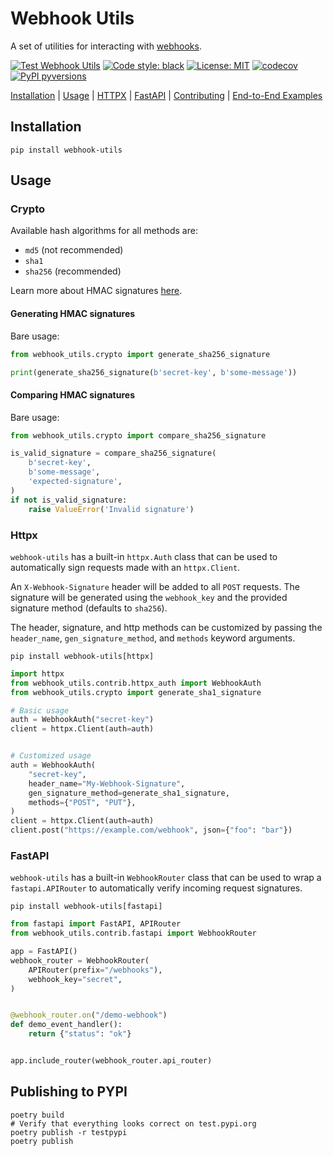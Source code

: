 # Webhook Utils

A set of utilities for interacting with [webhooks](https://webhooks.dev).

[![Test Webhook Utils](https://github.com/tizz98/webhook-utils/actions/workflows/main.yaml/badge.svg?branch=main)](https://github.com/tizz98/webhook-utils/actions/workflows/main.yaml)
[![Code style: black](https://img.shields.io/badge/code%20style-black-000000.svg)](https://github.com/psf/black)
[![License: MIT](https://img.shields.io/badge/license-MIT-blue)](https://github.com/tizz98/py-paas/tree/main/LICENSE)
[![codecov](https://codecov.io/gh/tizz98/webhook-utils/branch/main/graph/badge.svg?token=HYT07K0ZHQ)](https://codecov.io/gh/tizz98/webhook-utils)
[![PyPI pyversions](https://img.shields.io/pypi/pyversions/webhook-utils.svg)](https://pypi.python.org/pypi/webhook-utils/)

[Installation](#installation) | [Usage](#usage) | [HTTPX](#httpx) | [FastAPI](#fastapi) | [Contributing](CONTRIBUTING.md) | [End-to-End Examples](./examples/README.md)

## Installation

```shell
pip install webhook-utils
```

## Usage

### Crypto

Available hash algorithms for all methods are:
- `md5` (not recommended)
- `sha1`
- `sha256` (recommended)

Learn more about HMAC signatures [here](https://webhooks.dev/docs/auth/#hmac).

#### Generating HMAC signatures

Bare usage:
```python
from webhook_utils.crypto import generate_sha256_signature

print(generate_sha256_signature(b'secret-key', b'some-message'))
```

#### Comparing HMAC signatures

Bare usage:
```python
from webhook_utils.crypto import compare_sha256_signature

is_valid_signature = compare_sha256_signature(
    b'secret-key',
    b'some-message',
    'expected-signature',
)
if not is_valid_signature:
    raise ValueError('Invalid signature')
```

### Httpx

`webhook-utils` has a built-in `httpx.Auth` class that can be used to
automatically sign requests made with an `httpx.Client`.

An `X-Webhook-Signature` header will be added to all `POST` requests.
The signature will be generated using the `webhook_key` and the
provided signature method (defaults to `sha256`).

The header, signature, and http methods can be customized by passing
the `header_name`, `gen_signature_method`, and `methods` keyword arguments.

```shell
pip install webhook-utils[httpx]
```

```python
import httpx
from webhook_utils.contrib.httpx_auth import WebhookAuth
from webhook_utils.crypto import generate_sha1_signature

# Basic usage
auth = WebhookAuth("secret-key")
client = httpx.Client(auth=auth)


# Customized usage
auth = WebhookAuth(
    "secret-key",
    header_name="My-Webhook-Signature",
    gen_signature_method=generate_sha1_signature,
    methods={"POST", "PUT"},
)
client = httpx.Client(auth=auth)
client.post("https://example.com/webhook", json={"foo": "bar"})
```

### FastAPI

`webhook-utils` has a built-in `WebhookRouter` class that can be used to
wrap a `fastapi.APIRouter` to automatically verify incoming request signatures.

```shell
pip install webhook-utils[fastapi]
```

```python
from fastapi import FastAPI, APIRouter
from webhook_utils.contrib.fastapi import WebhookRouter

app = FastAPI()
webhook_router = WebhookRouter(
    APIRouter(prefix="/webhooks"),
    webhook_key="secret",
)


@webhook_router.on("/demo-webhook")
def demo_event_handler():
    return {"status": "ok"}


app.include_router(webhook_router.api_router)
```

## Publishing to PYPI

```shell
poetry build
# Verify that everything looks correct on test.pypi.org
poetry publish -r testpypi
poetry publish
```
